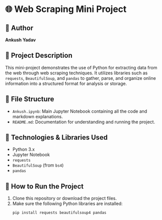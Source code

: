 
# 🌐 Web Scraping Mini Project

## 👤 Author
**Ankush Yadav**

## 📝 Project Description
This mini-project demonstrates the use of Python for extracting data from the web through web scraping techniques. It utilizes libraries such as `requests`, `BeautifulSoup`, and `pandas` to gather, parse, and organize online information into a structured format for analysis or storage.

## 📁 File Structure
- `Ankush.ipynb`: Main Jupyter Notebook containing all the code and markdown explanations.
- `README.md`: Documentation for understanding and running the project.

## 🔧 Technologies & Libraries Used
- Python 3.x
- Jupyter Notebook
- `requests`
- `BeautifulSoup` (from `bs4`)
- `pandas`

## 🚀 How to Run the Project

1. Clone this repository or download the project files.
2. Make sure the following Python libraries are installed:
   ```bash
   pip install requests beautifulsoup4 pandas





